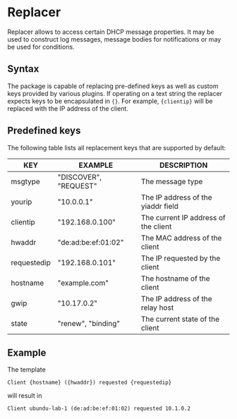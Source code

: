 # Replacer

Replacer allows to access certain DHCP message properties.
It may be used to construct log messages, message bodies for
notifications or may be used for conditions. 

## Syntax

The package is capable of replacing pre-defined keys as well as
custom keys provided by various plugins. If operating on a text
string the replacer expects keys to be encapsulated in `{}`. For example,
`{clientip}` will be replaced with the IP address of the client.

## Predefined keys

The following table lists all replacement keys that are supported by
default:

| KEY         | EXAMPLE              | DESCRIPTION                         |
|-------------|----------------------|-------------------------------------|
| msgtype     | "DISCOVER", "REQUEST"| The message type                    |
| yourip      | "10.0.0.1"           | The IP address of the yiaddr field  |
| clientip    | "192.168.0.100"      | The current IP address of the client|
| hwaddr      | "de:ad:be:ef:01:02"  | The MAC address of the client       |
| requestedip | "192.168.0.101"      | The IP requested by the client      |
| hostname    | "example.com"        | The hostname of the client          |
| gwip        | "10.17.0.2"          | The IP address of the relay host    |
| state       | "renew", "binding"   | The current state of the client     |

## Example

The template

```
Client {hostname} ({hwaddr}) requested {requestedip}
```

will result in 

```
Client ubundu-lab-1 (de:ad:be:ef:01:02) requested 10.1.0.2
```

